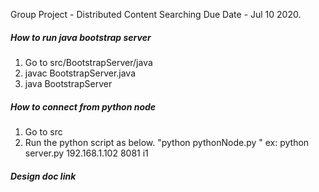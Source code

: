 Group Project - Distributed Content Searching
Due Date - Jul 10 2020.

##### How to run java bootstrap server

1. Go to src/BootstrapServer/java
2. javac BootstrapServer.java
3. java BootstrapServer

##### How to connect from python node

1. Go to src
2. Run the python script as below.
	"python pythonNode.py <ip> <port>"
	ex: python server.py 192.168.1.102 8081 i1

##### Design doc link
<br>
<br>
